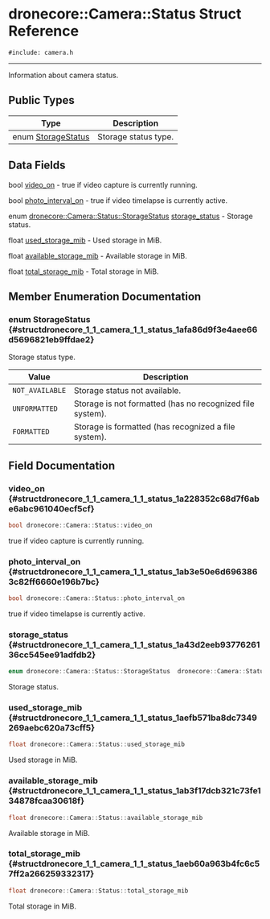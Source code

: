 # dronecore::Camera::Status Struct Reference
`#include: camera.h`

----


Information about camera status. 


## Public Types


Type | Description
--- | ---
enum [StorageStatus](#structdronecore_1_1_camera_1_1_status_1afa86d9f3e4aee66d5696821eb9ffdae2) | Storage status type.

## Data Fields


bool [video_on](#structdronecore_1_1_camera_1_1_status_1a228352c68d7f6abe6abc961040ecf5cf)  - true if video capture is currently running.

bool [photo_interval_on](#structdronecore_1_1_camera_1_1_status_1ab3e50e6d6963863c82ff6660e196b7bc)  - true if video timelapse is currently active.

enum [dronecore::Camera::Status::StorageStatus](structdronecore_1_1_camera_1_1_status.md#structdronecore_1_1_camera_1_1_status_1afa86d9f3e4aee66d5696821eb9ffdae2) [storage_status](#structdronecore_1_1_camera_1_1_status_1a43d2eeb9377626136cc545ee91adfdb2)  - Storage status.

float [used_storage_mib](#structdronecore_1_1_camera_1_1_status_1aefb571ba8dc7349269aebc620a73cff5)  - Used storage in MiB.

float [available_storage_mib](#structdronecore_1_1_camera_1_1_status_1ab3f17dcb321c73fe134878fcaa30618f)  - Available storage in MiB.

float [total_storage_mib](#structdronecore_1_1_camera_1_1_status_1aeb60a963b4fc6c57ff2a266259332317)  - Total storage in MiB.


## Member Enumeration Documentation


### enum StorageStatus {#structdronecore_1_1_camera_1_1_status_1afa86d9f3e4aee66d5696821eb9ffdae2}


Storage status type.


Value | Description
--- | ---
<span id="structdronecore_1_1_camera_1_1_status_1afa86d9f3e4aee66d5696821eb9ffdae2ad07995fa8f4a3a019d134fcbfca4669a"></span> `NOT_AVAILABLE` | Storage status not available. 
<span id="structdronecore_1_1_camera_1_1_status_1afa86d9f3e4aee66d5696821eb9ffdae2a59a97044815b7b8b5362c52e4092cff0"></span> `UNFORMATTED` | Storage is not formatted (has no recognized file system). 
<span id="structdronecore_1_1_camera_1_1_status_1afa86d9f3e4aee66d5696821eb9ffdae2ae77643642b5ef53c28801d2e2eb469e7"></span> `FORMATTED` | Storage is formatted (has recognized a file system). 

## Field Documentation


### video_on {#structdronecore_1_1_camera_1_1_status_1a228352c68d7f6abe6abc961040ecf5cf}

```cpp
bool dronecore::Camera::Status::video_on
```


true if video capture is currently running.


### photo_interval_on {#structdronecore_1_1_camera_1_1_status_1ab3e50e6d6963863c82ff6660e196b7bc}

```cpp
bool dronecore::Camera::Status::photo_interval_on
```


true if video timelapse is currently active.


### storage_status {#structdronecore_1_1_camera_1_1_status_1a43d2eeb9377626136cc545ee91adfdb2}

```cpp
enum dronecore::Camera::Status::StorageStatus  dronecore::Camera::Status::storage_status
```


Storage status.


### used_storage_mib {#structdronecore_1_1_camera_1_1_status_1aefb571ba8dc7349269aebc620a73cff5}

```cpp
float dronecore::Camera::Status::used_storage_mib
```


Used storage in MiB.


### available_storage_mib {#structdronecore_1_1_camera_1_1_status_1ab3f17dcb321c73fe134878fcaa30618f}

```cpp
float dronecore::Camera::Status::available_storage_mib
```


Available storage in MiB.


### total_storage_mib {#structdronecore_1_1_camera_1_1_status_1aeb60a963b4fc6c57ff2a266259332317}

```cpp
float dronecore::Camera::Status::total_storage_mib
```


Total storage in MiB.

